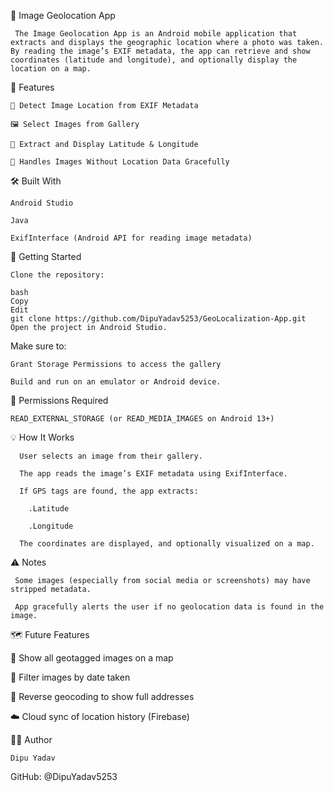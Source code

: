 📸 Image Geolocation App

     The Image Geolocation App is an Android mobile application that extracts and displays the geographic location where a photo was taken. By reading the image’s EXIF metadata, the app can retrieve and show coordinates (latitude and longitude), and optionally display the location on a map.

🌟 Features

    📍 Detect Image Location from EXIF Metadata
    
    🖼️ Select Images from Gallery
    
    🧭 Extract and Display Latitude & Longitude
    
    🚫 Handles Images Without Location Data Gracefully

🛠️ Built With

    Android Studio
    
    Java
    
    ExifInterface (Android API for reading image metadata)


🚀 Getting Started

    Clone the repository:

    bash
    Copy
    Edit
    git clone https://github.com/DipuYadav5253/GeoLocalization-App.git 
    Open the project in Android Studio.

Make sure to:

    Grant Storage Permissions to access the gallery

    Build and run on an emulator or Android device.
 
🔐 Permissions Required

    READ_EXTERNAL_STORAGE (or READ_MEDIA_IMAGES on Android 13+)
    
  

💡 How It Works

      User selects an image from their gallery.
      
      The app reads the image’s EXIF metadata using ExifInterface.
      
      If GPS tags are found, the app extracts:
      
        .Latitude
      
        .Longitude

      The coordinates are displayed, and optionally visualized on a map.

⚠️ Notes

     Some images (especially from social media or screenshots) may have stripped metadata.

     App gracefully alerts the user if no geolocation data is found in the image.

🗺️ Future Features

   📍 Show all geotagged images on a map
  
   📅 Filter images by date taken
  
   🧠 Reverse geocoding to show full addresses
  
   ☁️ Cloud sync of location history (Firebase)

👨‍💻 Author

    Dipu Yadav

GitHub: @DipuYadav5253
